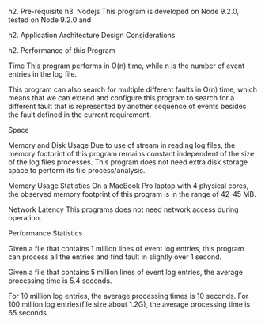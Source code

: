 h2. Pre-requisite
h3. Nodejs 
This program is developed on Node 9.2.0, tested on Node 9.2.0 and 

h2. Application Architecture Design Considerations

h2. Performance of this Program

Time
This program performs in O(n) time, while n is the number of event entries in the log file.

This program can also search for multiple different faults in O(n) time, which means that
we can extend and configure this program to search for a different fault that is represented by another sequence of events besides the fault defined in the current requirement.

Space

Memory and Disk Usage
Due to use of stream in reading log files, the memory footprint of this program remains constant 
independent of the size of the log files processes. 
This program does not need extra disk storage space to perform its file process/analysis.

Memory Usage Statistics
On a MacBook Pro laptop with 4 physical cores, the observed memory footprint of this program is in the range of 42-45 MB.

Network Latency
This programs does not need network access during operation.

Performance Statistics

Given a file that contains 1 million lines of event log entries, this program can process all the entries and find fault in slightly over 1 second.

Given a file that contains 5 million lines of event log entries, the average processing time is 5.4 seconds.

For 10 million log entries, the average processing times is 10 seconds.
For 100 million log entries(file size about 1.2G), the average processing time is 65 seconds.
